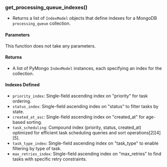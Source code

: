 ### get_processing_queue_indexes()

- Returns a list of `IndexModel` objects that define indexes for a MongoDB `processing_queue` collection.

#### Parameters

This function does not take any parameters.

#### Returns

- A list of PyMongo `IndexModel` instances, each specifying an index for the collection.

#### Indexes Defined

- `priority_index`: Single-field ascending index on "priority" for task ordering.
- `status_index`: Single-field ascending index on "status" to filter tasks by state.
- `created_at_asc`: Single-field ascending index on "created_at" for age-based sorting.
- `task_scheduling`: Compound index (priority, status, created_at) optimized for efficient task scheduling queries and sort operations[2][4][5].
- `task_type_index`: Single-field ascending index on "task_type" to enable filtering by type of task.
- `max_retries_index`: Single-field ascending index on "max_retries" to find tasks with specific retry constraints.